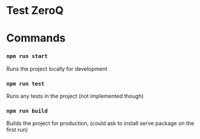 # Test ZeroQ

# Commands

### `npm run start`
Runs the project locally for development

### `npm run test`
Runs any tests in the project (not implemented though)

### `npm run build`
Builds the project for production, (could ask to install serve package on the first run)

